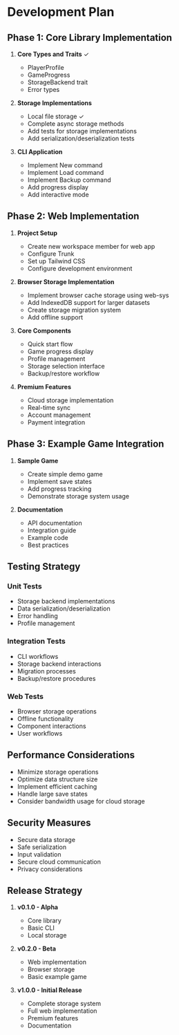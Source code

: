 # Development Plan

## Phase 1: Core Library Implementation
1. **Core Types and Traits** ✓
   - PlayerProfile
   - GameProgress
   - StorageBackend trait
   - Error types

2. **Storage Implementations**
   - Local file storage ✓
   - Complete async storage methods
   - Add tests for storage implementations
   - Add serialization/deserialization tests

3. **CLI Application**
   - Implement New command
   - Implement Load command
   - Implement Backup command
   - Add progress display
   - Add interactive mode

## Phase 2: Web Implementation
1. **Project Setup**
   - Create new workspace member for web app
   - Configure Trunk
   - Set up Tailwind CSS
   - Configure development environment

2. **Browser Storage Implementation**
   - Implement browser cache storage using web-sys
   - Add IndexedDB support for larger datasets
   - Create storage migration system
   - Add offline support

3. **Core Components**
   - Quick start flow
   - Game progress display
   - Profile management
   - Storage selection interface
   - Backup/restore workflow

4. **Premium Features**
   - Cloud storage implementation
   - Real-time sync
   - Account management
   - Payment integration

## Phase 3: Example Game Integration
1. **Sample Game**
   - Create simple demo game
   - Implement save states
   - Add progress tracking
   - Demonstrate storage system usage

2. **Documentation**
   - API documentation
   - Integration guide
   - Example code
   - Best practices

## Testing Strategy

### Unit Tests
- Storage backend implementations
- Data serialization/deserialization
- Error handling
- Profile management

### Integration Tests
- CLI workflows
- Storage backend interactions
- Migration processes
- Backup/restore procedures

### Web Tests
- Browser storage operations
- Offline functionality
- Component interactions
- User workflows

## Performance Considerations
- Minimize storage operations
- Optimize data structure size
- Implement efficient caching
- Handle large save states
- Consider bandwidth usage for cloud storage

## Security Measures
- Secure data storage
- Safe serialization
- Input validation
- Secure cloud communication
- Privacy considerations

## Release Strategy
1. **v0.1.0 - Alpha**
   - Core library
   - Basic CLI
   - Local storage

2. **v0.2.0 - Beta**
   - Web implementation
   - Browser storage
   - Basic example game

3. **v1.0.0 - Initial Release**
   - Complete storage system
   - Full web implementation
   - Premium features
   - Documentation